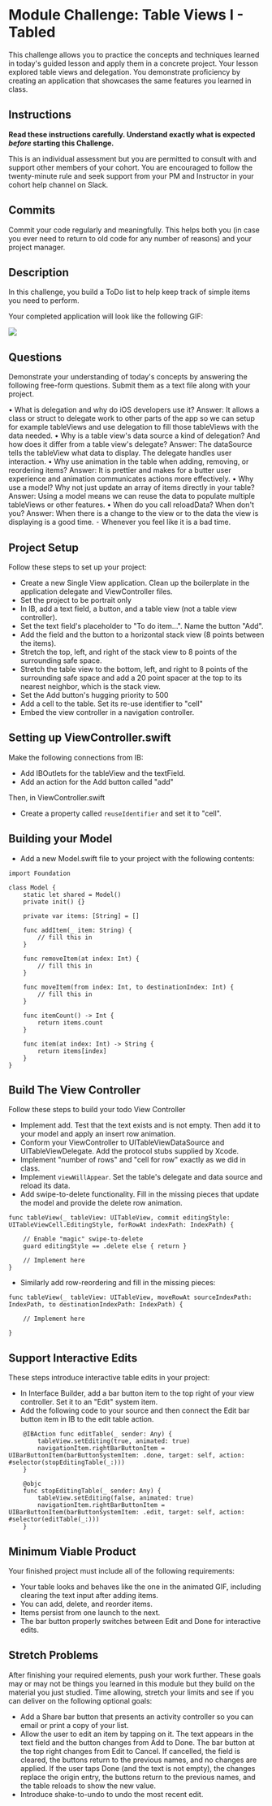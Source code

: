 # Module Challenge: Table Views I - Tabled

This challenge allows you to practice the concepts and techniques learned in today's guided lesson and apply them in a concrete project. Your lesson explored table views and delegation. You demonstrate proficiency by creating an application that showcases the same features you learned in class.

## Instructions

**Read these instructions carefully. Understand exactly what is expected _before_ starting this Challenge.**

This is an individual assessment but you are permitted to consult with and support other members of your cohort. You are encouraged to follow the twenty-minute rule and seek support from your PM and Instructor in your cohort help channel on Slack. 

## Commits

Commit your code regularly and meaningfully. This helps both you (in case you ever need to return to old code for any number of reasons) and your project manager.

## Description

In this challenge, you build a ToDo list to help keep track of simple items you need to perform.

Your completed application will look like the following GIF:

![](Images/demo.gif)

## Questions

Demonstrate your understanding of today's concepts by answering the following free-form questions. Submit them as a text file along with your project.

•    What is delegation and why do iOS developers use it?
Answer:    It allows a class or struct to delegate work to other parts of the app so we can setup for example tableViews and use delegation to fill those tableViews with the data needed. 
•    Why is a table view's data source a kind of delegation? And how does it differ from a table view's delegate?
Answer:    The dataSource tells the tableView what data to display. The delegate handles user interaction. 
•    Why use animation in the table when adding, removing, or reordering items?
Answer:    It is prettier and makes for a butter user experience and animation communicates actions more effectively. 
•    Why use a model? Why not just update an array of items directly in your table?
Answer:    Using a model means we can reuse the data to populate multiple tableViews or other features. 
•    When do you call reloadData? When don't you?
Answer:    When there is a change to the view or to the data the view is displaying is a good time. 
            ⁃    Whenever you feel like it is a bad time. 

## Project Setup

Follow these steps to set up your project:

- Create a new Single View application. Clean up the boilerplate in the application delegate and ViewController files.
- Set the project to be portrait only 
- In IB, add a text field, a button, and a table view (not a table view controller).
- Set the text field's placeholder to "To do item...". Name the button "Add".
- Add the field and the button to a horizontal stack view (8 points between the items). 
- Stretch the top, left, and right of the stack view to 8 points of the surrounding safe space.
- Stretch the table view to the bottom, left, and right to 8 points of the surrounding safe space and add a 20 point spacer at the top to its nearest neighbor, which is the stack view.
- Set the Add button's hugging priority to 500
- Add a cell to the table. Set its re-use identifier to "cell"
- Embed the view controller in a navigation controller.

## Setting up ViewController.swift

Make the following connections from IB:

* Add IBOutlets for the tableView and the textField.
* Add an action for the Add button called "add"

Then, in ViewController.swift

* Create a property called `reuseIdentifier` and set it to "cell".

## Building your Model

- Add a new Model.swift file to your project with the following contents:

```
import Foundation

class Model {
    static let shared = Model()
    private init() {}
    
    private var items: [String] = []
    
    func addItem(_ item: String) {
        // fill this in
    }
    
    func removeItem(at index: Int) {
        // fill this in
    }
    
    func moveItem(from index: Int, to destinationIndex: Int) {
        // fill this in
    }
    
    func itemCount() -> Int {
        return items.count
    }
    
    func item(at index: Int) -> String {
        return items[index]
    }
}
```

## Build The View Controller

Follow these steps to build your todo View Controller

* Implement add. Test that the text exists and is not empty. Then add it to your model and apply an insert row animation.
* Conform your ViewController to UITableViewDataSource and UITableViewDelegate. Add the protocol stubs supplied by Xcode.
* Implement "number of rows" and "cell for row" exactly as we did in class.
* Implement `viewWillAppear`. Set the table's delegate and data source and reload its data.
* Add swipe-to-delete functionality. Fill in the missing pieces that update the model and provide the delete row animation.

```
func tableView(_ tableView: UITableView, commit editingStyle: UITableViewCell.EditingStyle, forRowAt indexPath: IndexPath) {
        
    // Enable "magic" swipe-to-delete
    guard editingStyle == .delete else { return }

    // Implement here
}
```

* Similarly add row-reordering and fill in the missing pieces:

```
func tableView(_ tableView: UITableView, moveRowAt sourceIndexPath: IndexPath, to destinationIndexPath: IndexPath) {

    // Implement here

}
```

## Support Interactive Edits

These steps introduce interactive table edits in your project:

* In Interface Builder, add a bar button item to the top right of your view controller. Set it to an "Edit" system item.
* Add the following code to your source and then connect the Edit bar button item in IB to the edit table action.

```
    @IBAction func editTable(_ sender: Any) {
        tableView.setEditing(true, animated: true)
        navigationItem.rightBarButtonItem = UIBarButtonItem(barButtonSystemItem: .done, target: self, action: #selector(stopEditingTable(_:)))
    }
    
    @objc
    func stopEditingTable(_ sender: Any) {
        tableView.setEditing(false, animated: true)
        navigationItem.rightBarButtonItem = UIBarButtonItem(barButtonSystemItem: .edit, target: self, action: #selector(editTable(_:)))
    }
```

## Minimum Viable Product

Your finished project must include all of the following requirements:

* Your table looks and behaves like the one in the animated GIF, including clearing the text input after adding items.
* You can add, delete, and reorder items.
* Items persist from one launch to the next.
* The bar button properly switches between Edit and Done for interactive edits.
 
## Stretch Problems

After finishing your required elements, push your work further. These goals may or may not be things you learned in this module but they build on the material you just studied. Time allowing, stretch your limits and see if you can deliver on the following optional goals:

* Add a Share bar button that presents an activity controller so you can email or print a copy of your list.
* Allow the user to edit an item by tapping on it. The text appears in the text field and the button changes from Add to Done. The bar button at the top right changes from Edit to Cancel. If cancelled, the field is cleared, the buttons return to the previous names, and no changes are applied. If the user taps Done (and the text is not empty), the changes replace the origin entry, the buttons return to the previous names, and the table reloads to show the new value.
* Introduce shake-to-undo to undo the most recent edit.
